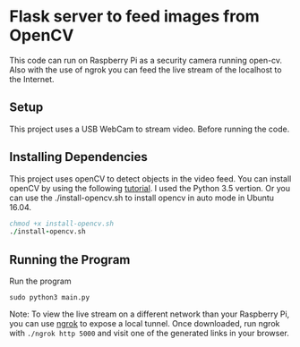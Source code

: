 # Flask server to feed images from OpenCV

This code can run on Raspberry Pi as a security camera running open-cv. Also with the use of ngrok you can feed the live stream of the localhost to the Internet.

## Setup

This project uses a USB WebCam to stream video. Before running the code.

## Installing Dependencies

This project uses openCV to detect objects in the video feed. You can install openCV by using the following [tutorial](http://www.pyimagesearch.com/2016/04/18/install-guide-raspberry-pi-3-raspbian-jessie-opencv-3/). I used the Python 3.5 vertion. Or you can use the ./install-opencv.sh to install opencv in auto mode in Ubuntu 16.04.


``` for install opencv
chmod +x install-opencv.sh
./install-opencv.sh
```

## Running the Program

Run the program

```Open the terminal and run
sudo python3 main.py
```

Note: To view the live stream on a different network than your Raspberry Pi, you can use [ngrok](https://ngrok.com/) to expose a local tunnel. Once downloaded, run ngrok with `./ngrok http 5000` and visit one of the generated links in your browser.

